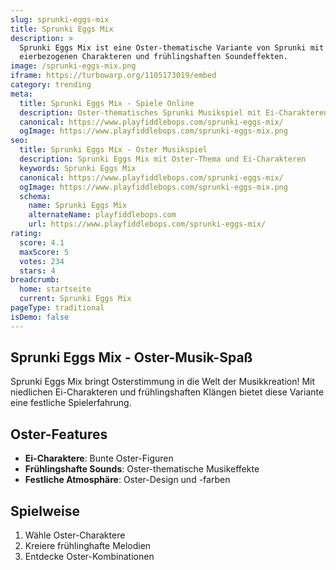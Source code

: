 ```yaml
---
slug: sprunki-eggs-mix
title: Sprunki Eggs Mix
description: >
  Sprunki Eggs Mix ist eine Oster-thematische Variante von Sprunki mit
  eierbezogenen Charakteren und frühlingshaften Soundeffekten.
image: /sprunki-eggs-mix.png
iframe: https://turbowarp.org/1105173019/embed
category: trending
meta:
  title: Sprunki Eggs Mix - Spiele Online
  description: Oster-thematisches Sprunki Musikspiel mit Ei-Charakteren
  canonical: https://www.playfiddlebops.com/sprunki-eggs-mix/
  ogImage: https://www.playfiddlebops.com/sprunki-eggs-mix.png
seo:
  title: Sprunki Eggs Mix - Oster Musikspiel
  description: Sprunki Eggs Mix mit Oster-Thema und Ei-Charakteren
  keywords: Sprunki Eggs Mix
  canonical: https://www.playfiddlebops.com/sprunki-eggs-mix/
  ogImage: https://www.playfiddlebops.com/sprunki-eggs-mix.png
  schema:
    name: Sprunki Eggs Mix
    alternateName: playfiddlebops.com
    url: https://www.playfiddlebops.com/sprunki-eggs-mix/
rating:
  score: 4.1
  maxScore: 5
  votes: 234
  stars: 4
breadcrumb:
  home: startseite
  current: Sprunki Eggs Mix
pageType: traditional
isDemo: false
---
```


## Sprunki Eggs Mix - Oster-Musik-Spaß

Sprunki Eggs Mix bringt Osterstimmung in die Welt der Musikkreation! Mit niedlichen Ei-Charakteren und frühlingshaften Klängen bietet diese Variante eine festliche Spielerfahrung.

## Oster-Features
- **Ei-Charaktere**: Bunte Oster-Figuren
- **Frühlingshafte Sounds**: Oster-thematische Musikeffekte
- **Festliche Atmosphäre**: Oster-Design und -farben

## Spielweise
1. Wähle Oster-Charaktere
2. Kreiere frühlinghafte Melodien
3. Entdecke Oster-Kombinationen